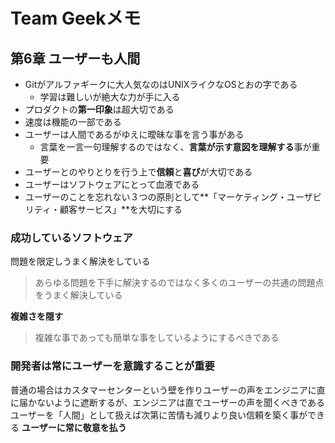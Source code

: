 # Team Geekメモ
## 第6章 ユーザーも人間
- Gitがアルファギークに大人気なのはUNIXライクなOSとおの字である
  - 学習は難しいが絶大な力が手に入る
- プロダクトの**第一印象**は超大切である
- 速度は機能の一部である
- ユーザーは人間であるがゆえに曖昧な事を言う事がある
  - 言葉を一言一句理解するのではなく、**言葉が示す意図を理解する**事が重要
- ユーザーとのやりとりを行う上で**信頼**と**喜び**が大切である
- ユーザーはソフトウェアにとって血液である
- ユーザーのことを忘れない３つの原則として**「マーケティング・ユーザビリティ・顧客サービス」**を大切にする

### 成功しているソフトウェア
問題を限定しうまく解決をしている
>あらゆる問題を下手に解決するのではなく多くのユーザーの共通の問題点をうまく解決している

**複雑さを隠す**
>複雑な事であっても簡単な事をしているようにするべきである

### 開発者は常にユーザーを意識することが重要
普通の場合はカスタマーセンターという壁を作りユーザーの声をエンジニアに直に届かないように遮断するが、エンジニアは直でユーザーの声を聞くべきである
ユーザーを「人間」として扱えば次第に苦情も減りより良い信頼を築く事ができる
**ユーザーに常に敬意を払う**

